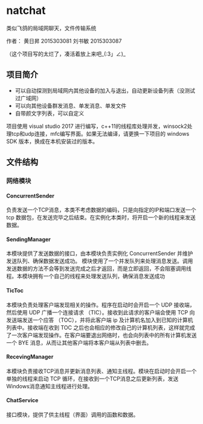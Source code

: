 # natchat
类似飞鸽的局域网聊天，文件传输系统

作者：
黄日昇 2015303081
刘书敏 2015303087

（这个项目写的太烂了，凑活着放上来吧_(:3」∠)_

## 项目简介

- 可以自动探测到局域网内其他设备的加入与退出，自动更新设备列表（没测试过广域网）
- 可以向其他设备群发消息、单发消息、单发文件
- 自带颜文字列表，可以自定义

项目使用 visual studio 2017 进行编写，c++11的线程库处理并发，winsock2处理tcp和udp连接，mfc编写界面。如果无法编译，请更换一下项目的 windows SDK 版本，换成在本机安装过的版本。

## 文件结构

### 网络模块
#### ConcurrentSender
负责发送一个TCP消息，本类不考虑数据的编码，只是向指定的IP和端口发送一个 tcp 数据包，在发送完毕之后结束。在实例化本类时，将开启一个新的线程来发送数据。

#### SendingManager
本模块提供了发送数据的接口，由本模块负责实例化 ConcurrentSender 并维护发送队列、确保数据发送成功。
模块使用了一个并发队列来处理消息发送。调用发送数据的方法不会等到发送完成之后才返回，而是立即返回，不会阻塞调用线程。本模块拥有一个自己的线程来处理发送队列，确保消息发送成功
 
#### TicToc
本模块负责处理客户端发现相关的操作。程序在启动时会开启一个 UDP 接收端，然后使用 UDP 广播一个连接请求 （TIC）。接收到此请求的客户端会使用 TCP 向发送端发送一个应答 （TOC），并将此客户端 ip 及计算机名加入到已知的计算机列表中。接收端在收到 TOC 之后也会相应的修改自己的计算机列表，这样就完成了一次客户端发现操作。在客户端要退出网络时，也会向列表中的所有计算机发送一个 BYE 消息，从而让其他客户端将本客户端从列表中删去。
 
#### RecevingManager
本模块负责接收TCP消息并更新消息列表、通知主线程。模块在启动时会开启一个单独的线程来启动 TCP 循环，在接收到一个TCP消息之后更新列表，发送Windows消息通知主线程进行处理。

#### ChatService
接口模块，提供了供主线程（界面）调用的函数和数据。
